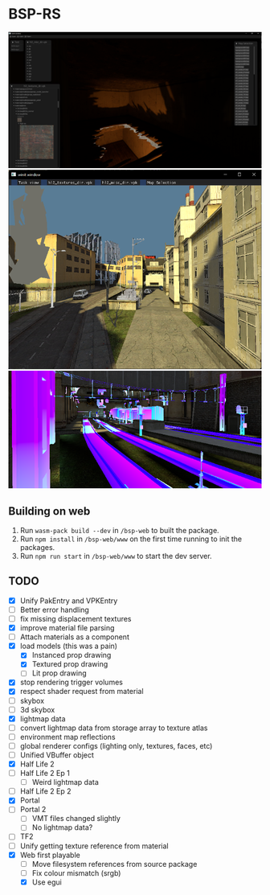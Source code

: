 # BSP-RS

![Egui](readme/egui.png)
![Road](readme/road.png)
![Station](readme/station.png)

## Building on web

1. Run `wasm-pack build --dev` in `/bsp-web` to built the package.
2. Run `npm install` in `/bsp-web/www` on the first time running to init the packages.
3. Run `npm run start` in `/bsp-web/www` to start the dev server.

## TODO

- [x] Unify PakEntry and VPKEntry
- [ ] Better error handling
- [ ] fix missing displacement textures
- [x] improve material file parsing
- [ ] Attach materials as a component
- [x] load models (this was a pain)
    - [x] Instanced prop drawing
    - [x] Textured prop drawing
    - [ ] Lit prop drawing
- [x] stop rendering trigger volumes
- [x] respect shader request from material
- [ ] skybox
- [ ] 3d skybox
- [x] lightmap data
- [ ] convert lightmap data from storage array to texture atlas
- [ ] environment map reflections
- [ ] global renderer configs (lighting only, textures, faces, etc)
- [ ] Unified VBuffer object
- [x] Half Life 2
- [ ] Half Life 2 Ep 1
    - [ ] Weird lightmap data
- [ ] Half Life 2 Ep 2
- [x] Portal
- [ ] Portal 2
    - [ ] VMT files changed slightly
    - [ ] No lightmap data?
- [ ] TF2
- [ ] Unify getting texture reference from material
- [x] Web first playable
    - [ ] Move filesystem references from source package
    - [ ] Fix colour mismatch (srgb)
    - [x] Use egui
